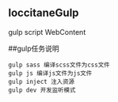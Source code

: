 ## loccitaneGulp
gulp script WebContent

##gulp任务说明
```
gulp sass 编译scss文件为css文件
gulp js 编译js文件为js文件
gulp inject 注入资源
gulp dev 开发监听模式
```
